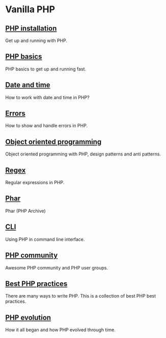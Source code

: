 # Vanilla PHP

## [PHP installation](/php/installation.md)

Get up and running with PHP.

## [PHP basics](/php/basics.md)

PHP basics to get up and running fast.

## [Date and time](/php/date-time.md)

How to work with date and time in PHP?

## [Errors](/php/errors.md)

How to show and handle errors in PHP.

## [Object oriented programming](/php/oop)

Object oriented programming with PHP, design patterns and anti patterns.

## [Regex](/php/regex.md)

Regular expressions in PHP.

## [Phar](/php/phar.md)

Phar (PHP Archive)

## [CLI](/php/cli.md)

Using PHP in command line interface.

## [PHP community](/php/community)

Awesome PHP community and PHP user groups.

## [Best PHP practices](/php/best-practices.md)

There are many ways to write PHP. This is a collection of best PHP best practices.

## [PHP evolution](/intro/evolution.md)

How it all began and how PHP evolved through time.
